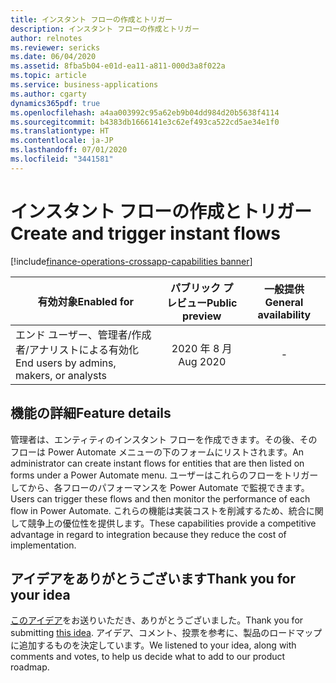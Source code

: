 ```yaml
---
title: インスタント フローの作成とトリガー
description: インスタント フローの作成とトリガー
author: relnotes
ms.reviewer: sericks
ms.date: 06/04/2020
ms.assetid: 8fba5b04-e01d-ea11-a811-000d3a8f022a
ms.topic: article
ms.service: business-applications
ms.author: cgarty
dynamics365pdf: true
ms.openlocfilehash: a4aa003992c95a62eb9b04dd984d20b5638f4114
ms.sourcegitcommit: b4383db1666141e3c62ef493ca522cd5ae34e1f0
ms.translationtype: HT
ms.contentlocale: ja-JP
ms.lasthandoff: 07/01/2020
ms.locfileid: "3441581"
---
```

# <a name="create-and-trigger-instant-flows"></a><span data-ttu-id="10465-103">インスタント フローの作成とトリガー</span><span class="sxs-lookup"><span data-stu-id="10465-103">Create and trigger instant flows</span></span>
[!include[finance-operations-crossapp-capabilities banner](../includes/finance-operations-crossapp-capabilities.md)]

| <span data-ttu-id="10465-104">有効対象</span><span class="sxs-lookup"><span data-stu-id="10465-104">Enabled for</span></span>    |  <span data-ttu-id="10465-105">パブリック プレビュー</span><span class="sxs-lookup"><span data-stu-id="10465-105">Public preview</span></span> | <span data-ttu-id="10465-106">一般提供</span><span class="sxs-lookup"><span data-stu-id="10465-106">General availability</span></span> | 
| ---------- | :----------: |:----------: |
|<span data-ttu-id="10465-107">エンド ユーザー、管理者/作成者/アナリストによる有効化</span><span class="sxs-lookup"><span data-stu-id="10465-107">End users by admins, makers, or analysts</span></span>|<span data-ttu-id="10465-108">2020 年 8 月</span><span class="sxs-lookup"><span data-stu-id="10465-108">Aug 2020</span></span>| -|






## <a name="feature-details"></a><span data-ttu-id="10465-109">機能の詳細</span><span class="sxs-lookup"><span data-stu-id="10465-109">Feature details</span></span>
<!--feature detail start -->
<span data-ttu-id="10465-110">管理者は、エンティティのインスタント フローを作成できます。その後、そのフローは Power Automate メニューの下のフォームにリストされます。</span><span class="sxs-lookup"><span data-stu-id="10465-110">An administrator can create instant flows for entities that are then listed on forms under a Power Automate menu.</span></span> <span data-ttu-id="10465-111">ユーザーはこれらのフローをトリガーしてから、各フローのパフォーマンスを Power Automate で監視できます。</span><span class="sxs-lookup"><span data-stu-id="10465-111">Users can trigger these flows and then monitor the performance of each flow in Power Automate.</span></span> <span data-ttu-id="10465-112">これらの機能は実装コストを削減するため、統合に関して競争上の優位性を提供します。</span><span class="sxs-lookup"><span data-stu-id="10465-112">These capabilities provide a competitive advantage in regard to integration because they reduce the cost of implementation.</span></span>
<!--feature detail end -->









## <a name="thank-you-for-your-idea"></a><span data-ttu-id="10465-113">アイデアをありがとうございます</span><span class="sxs-lookup"><span data-stu-id="10465-113">Thank you for your idea</span></span>
<span data-ttu-id="10465-114">[このアイデア](https://experience.dynamics.com/ideas/idea/?ideaid=f5515021-64ba-e711-80c0-00155d7cd0b4)をお送りいただき、ありがとうございました。</span><span class="sxs-lookup"><span data-stu-id="10465-114">Thank you for submitting [this idea](https://experience.dynamics.com/ideas/idea/?ideaid=f5515021-64ba-e711-80c0-00155d7cd0b4).</span></span> <span data-ttu-id="10465-115">アイデア、コメント、投票を参考に、製品のロードマップに追加するものを決定しています。</span><span class="sxs-lookup"><span data-stu-id="10465-115">We listened to your idea, along with comments and votes, to help us decide what to add to our product roadmap.</span></span>
